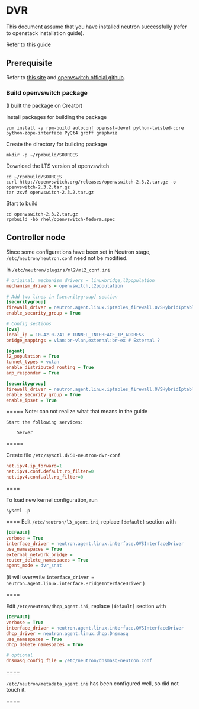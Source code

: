 # DVR

This document assume that you have installed neutron successfully (refer to openstack installation guide). 

Refer to this [guide](http://docs.openstack.org/liberty/networking-guide/scenario-dvr-ovs.html)

## Prerequisite

Refer to [this site](http://solomon.ipv6.club.tw/Course/SDN/howto_install_ovs_on_centos7.html) and [openvswitch official github](https://github.com/openvswitch/ovs/blob/master/INSTALL.Fedora.md).

### Build openvswitch package

(I built the package on Creator)

Install packages for building the package 
````
yum install -y rpm-build autoconf openssl-devel python-twisted-core python-zope-interface PyQt4 groff graphviz
````

Create the directory for building package
````
mkdir -p ~/rpmbuild/SOURCES 
````

Download the LTS version of openvswitch
````
cd ~/rpmbuild/SOURCES
curl http://openvswitch.org/releases/openvswitch-2.3.2.tar.gz -o openvswitch-2.3.2.tar.gz
tar zxvf openvswitch-2.3.2.tar.gz
````

Start to build
````
cd openvswitch-2.3.2.tar.gz
rpmbuild -bb rhel/openvswitch-fedora.spec
````

## Controller node

Since some configurations have been set in Neutron stage, `/etc/neutron/neutron.conf` need not be modified.

In `/etc/neutron/plugins/ml2/ml2_conf.ini`
````ini 
# original: mechanism_drivers = linuxbridge,l2population
mechanism_drivers = openvswitch,l2population 

# Add two lines in [securitygroup] section
[securitygroup]
firewall_driver = neutron.agent.linux.iptables_firewall.OVSHybridIptablesFirewallDriver
enable_security_group = True

# Config sections
[ovs]
local_ip = 10.42.0.241 # TUNNEL_INTERFACE_IP_ADDRESS
bridge_mappings = vlan:br-vlan,external:br-ex # External ?

[agent]
l2_population = True
tunnel_types = vxlan
enable_distributed_routing = True
arp_responder = True

[securitygroup]
firewall_driver = neutron.agent.linux.iptables_firewall.OVSHybridIptablesFirewallDriver
enable_security_group = True
enable_ipset = True
````

=====
Note: can not realize what that means in the guide
````
Start the following services:

    Server
````
=====

Create file `/etc/sysctl.d/50-neutron-dvr-conf`
````ini
net.ipv4.ip_forward=1
net.ipv4.conf.default.rp_filter=0
net.ipv4.conf.all.rp_filter=0
````
====

To load new kernel configuration, run
````
sysctl -p
````
====
Edit `/etc/neutron/l3_agent.ini`, replace `[default]` section with
````ini
[DEFAULT]
verbose = True
interface_driver = neutron.agent.linux.interface.OVSInterfaceDriver
use_namespaces = True
external_network_bridge =
router_delete_namespaces = True
agent_mode = dvr_snat
````
(it will overwrite `interface_driver = neutron.agent.linux.interface.BridgeInterfaceDriver` )

====

Edit `/etc/neutron/dhcp_agent.ini`, replace `[default]` section with 
````ini
[DEFAULT]
verbose = True
interface_driver = neutron.agent.linux.interface.OVSInterfaceDriver
dhcp_driver = neutron.agent.linux.dhcp.Dnsmasq
use_namespaces = True
dhcp_delete_namespaces = True

# optional
dnsmasq_config_file = /etc/neutron/dnsmasq-neutron.conf
````

====

`/etc/neutron/metadata_agent.ini` has been configured well, so did not touch it.

====
